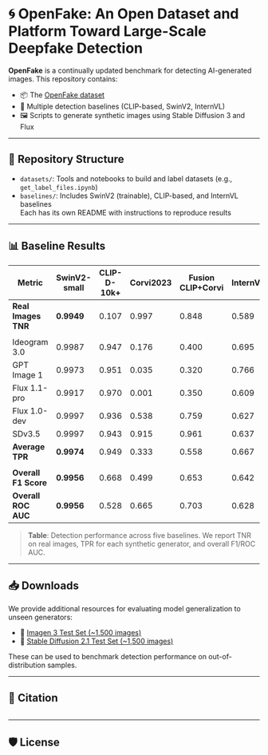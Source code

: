 # 🌀 OpenFake: An Open Dataset and Platform Toward Large-Scale Deepfake Detection

**OpenFake** is a continually updated benchmark for detecting AI-generated images. This repository contains:

- 📦 The [OpenFake dataset](https://huggingface.co/datasets/CDL-AMLRT/OpenFake)
- 🧠 Multiple detection baselines (CLIP-based, SwinV2, InternVL)
- 🖼️ Scripts to generate synthetic images using Stable Diffusion 3 and Flux

---

## 📁 Repository Structure

- `datasets/`: Tools and notebooks to build and label datasets (e.g., `get_label_files.ipynb`)
- `baselines/`: Includes SwinV2 (trainable), CLIP-based, and InternVL baselines  
  Each has its own README with instructions to reproduce results

---

## 📊 Baseline Results

| **Metric**           | **SwinV2-small** | **CLIP-D-10k+** | **Corvi2023** | **Fusion CLIP+Corvi** | **InternVL** |
|----------------------|------------------|------------------|----------------|------------------------|---------------|
| **Real Images TNR**  | **0.9949**       | 0.107            | 0.997          | 0.848                  | 0.589         |
|                      |                  |                  |                |                        |               |
| Ideogram 3.0         | 0.9987           | 0.947            | 0.176          | 0.400                  | 0.695         |
| GPT Image 1          | 0.9973           | 0.951            | 0.035          | 0.320                  | 0.766         |
| Flux 1.1-pro         | 0.9917           | 0.970            | 0.001          | 0.350                  | 0.609         |
| Flux 1.0-dev         | 0.9997           | 0.936            | 0.538          | 0.759                  | 0.627         |
| SDv3.5               | 0.9997           | 0.943            | 0.915          | 0.961                  | 0.637         |
| **Average TPR**      | **0.9974**       | 0.949            | 0.333          | 0.558                  | 0.667         |
|                      |                  |                  |                |                        |               |
| **Overall F1 Score** | **0.9956**       | 0.668            | 0.499          | 0.653                  | 0.642         |
| **Overall ROC AUC**  | **0.9956**       | 0.528            | 0.665          | 0.703                  | 0.628         |

> **Table**: Detection performance across five baselines. We report TNR on real images, TPR for each synthetic generator, and overall F1/ROC AUC.

---

## 📥 Downloads

We provide additional resources for evaluating model generalization to unseen generators:

- 📂 [Imagen 3 Test Set (~1,500 images)](https://drive.google.com/file/d/1hd-cfhkn2eTI6Aj-XdbNHa1M2vcbfjqa/view?usp=share_link)
- 📂 [Stable Diffusion 2.1 Test Set (~1,500 images)](https://drive.google.com/file/d/1l4Om1ta28rZkqFxdaFm2DlEwKN19vzfM/view?usp=share_link)

These can be used to benchmark detection performance on out-of-distribution samples.

---

## 🧠 Citation

```bibtex

````

---

## 🛡️ License
